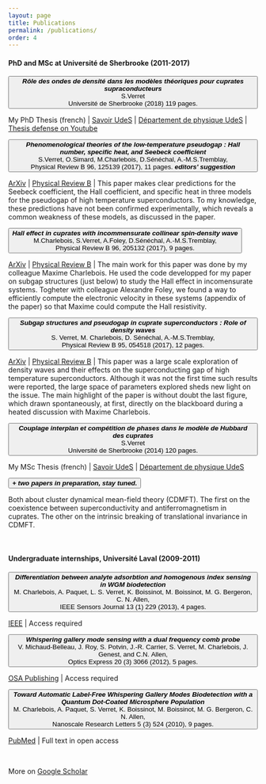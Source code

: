 ```yaml
---
layout: page
title: Publications
permalink: /publications/
order: 4
---
```


<body>

<h4>PhD and MSc at Université de Sherbrooke (2011-2017)</h4>

<button class="collapsible">
<b><i>Rôle des ondes de densité dans les modèles théoriques pour cuprates supraconducteurs</i></b><br>
S.Verret<br>
Université de Sherbrooke (2018) 119 pages.
</button>
<div class="content">
<p class="cp">
  My PhD Thesis (french)
  | <a href="https://savoirs.usherbrooke.ca/handle/11143/12097">Savoir UdeS</a>
  | <a href="https://www.physique.usherbrooke.ca/pages/en/node/7495">Département de physique UdeS</a>
  | <a href= "https://youtu.be/yXtxbGZ8XJc?t=929"> Thesis defense on Youtube </a>
</p>
</div>
<p></p>

<button class="collapsible">
<b><i>Phenomenological theories of the low-temperature pseudogap : Hall number, specific heat, and Seebeck coefficient</i></b><br>
S.Verret, O.Simard, M.Charlebois, D.Sénéchal, A.-M.S.Tremblay,<br>
Physical Review B 96, 125139 (2017), 11 pages. <b><i>editors' suggestion</i></b>
</button>
<div class="content">
<p class="cp">
  <a href="https://arxiv.org/abs/1707.04632">ArXiv</a>
  | <a href="https://journals.aps.org/prb/abstract/10.1103/PhysRevB.96.125139">Physical Review B</a>
  | This paper makes clear predictions for the Seebeck coefficient, the Hall coefficient, and specific heat in three models for the pseudogap of high temperature superconductors. To my knowledge, these predictions have not been confirmed experimentally, which reveals a common weakness of these models, as discussed in the paper.
</p>
</div>
<p></p>

<button class="collapsible">
<b><i>Hall effect in cuprates with incommensurate collinear spin-density wave</i></b><br>
M.Charlebois, S.Verret, A.Foley, D.Sénéchal, A.-M.S.Tremblay,<br>
Physical Review B 96, 205132 (2017), 9 pages.
</button>
<div class="content">
<p class="cp">
  <a href="https://arxiv.org/abs/1707.04632">ArXiv</a>
  | <a href="https://journals.aps.org/prb/abstract/10.1103/PhysRevB.96.125139">Physical Review B</a>
  | The main work for this paper was done by my colleague Maxime Charlebois. He used the code developped for my paper on subgap structures (just below) to study the Hall effect in incomensurate systems. Togheter with colleague Alexandre Foley, we found a way to efficiently compute the electronic velocity in these systems (appendix of the paper) so that Maxime could compute the Hall resistivity.
</p>
</div>
<p></p>

<button class="collapsible">
<b><i>Subgap structures and pseudogap in cuprate superconductors : Role of density waves</i></b><br>
S. Verret, M. Charlebois, D. Sénéchal, A.-M.S.Tremblay,<br>
Physical Review B 95, 054518 (2017), 12 pages.
</button>
<div class="content">
<p class="cp">
  <a href="https://arxiv.org/abs/1610.01109">ArXiv</a>
  | <a href="https://journals.aps.org/prb/abstract/10.1103/PhysRevB.95.054518">Physical Review B</a>
  | This paper was a large scale exploration of density waves and their effects on the superconducting gap of high temperature superconductors. Although it was not the first time such results were reported, the large space of parameters explored sheds new light on the issue. The main highlight of the paper is without doubt the last figure, which drawn spontaneously, at first, directly on the blackboard during a heated discussion with Maxime Charlebois.
</p>
</div>
<p></p>

<button class="collapsible">
<b><i>Couplage interplan et compétition de phases dans le modèle de Hubbard des cuprates</i></b><br>
S.Verret<br>
Université de Sherbrooke (2014) 120 pages.
</button>
<div class="content">
<p class="cp">
  My MSc Thesis (french)
  | <a href="https://savoirs.usherbrooke.ca/handle/11143/12097">Savoir UdeS</a>
  | <a href="https://www.physique.usherbrooke.ca/pages/en/node/7495">Département de physique UdeS</a>
  
</p>
</div>
<p></p>

<button class="collapsible">
<b><i>+ two papers in preparation, stay tuned.</i></b>
</button>
<div class="content">
<p class="cp">
Both about cluster dynamical mean-field theory (CDMFT). The first on the coexistence between superconductivity and antiferromagnetism in cuprates. The other on the intrinsic breaking of translational invariance in CDMFT.
</p>
</div>
<p></p>

<br>

<h4>Undergraduate internships, Université Laval (2009-2011)</h4>
<button class="collapsible">
<b><i>Differentiation between analyte adsorbtion and homogenous index sensing in WGM biodetection</i></b><br>
M. Charlebois, A. Paquet, L. S. Verret, K. Boissinot, M. Boissinot, M. G. Bergeron, C. N. Allen,<br>
IEEE Sensors Journal 13 (1) 229 (2013), 4 pages.
</button>
<div class="content">
<p class="cp">
  <a href="https://ieeexplore.ieee.org/document/6257410">IEEE</a> 
  | Access required
</p>
</div>
<p></p>

<button class="collapsible">
<b><i>Whispering gallery mode sensing with a dual frequency comb probe</i></b><br>
V. Michaud-Belleau, J. Roy, S. Potvin, J.-R. Carrier, S. Verret, M. Charlebois, J. Genest, and C.N. Allen,<br>
Optics Express 20 (3) 3066 (2012), 5 pages.
</button>
<div class="content">
<p class="cp">
  <a href="https://www.osapublishing.org/oe/abstract.cfm?uri=oe-20-3-3066">OSA Publishing</a>
  | Access required
</p>
</div>
<p></p>

<button class="collapsible">
<b><i>Toward Automatic Label-Free Whispering Gallery Modes Biodetection with a Quantum Dot-Coated Microsphere Population</i></b><br>
M. Charlebois, A. Paquet, S. Verret, K. Boissinot, M. Boissinot, M. G. Bergeron, C. N. Allen,<br>
Nanoscale Research Letters 5 (3) 524 (2010), 9 pages.
</button>
<div class="content">
<p class="cp">
  <a href="https://www.ncbi.nlm.nih.gov/pmc/articles/PMC2894210/">PubMed</a>
  | Full text in open access
</p>
</div>
<p></p>

<br>

<p>More on <a href="https://scholar.google.ca/citations?hl=en&user=YBaQbjAAAAAJ&view_op=list_works&sortby=pubdate">Google Scholar</a></p>














